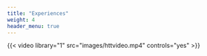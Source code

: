 ```yaml
---
title: "Experiences"
weight: 4
header_menu: true
---
```


{{< video library="1" src="images/httvideo.mp4" controls="yes" >}}

